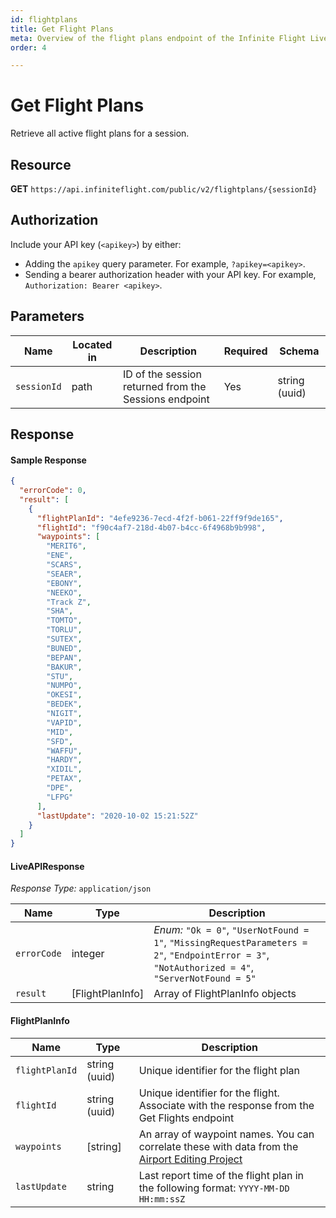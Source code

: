 ```yaml
---
id: flightplans
title: Get Flight Plans
meta: Overview of the flight plans endpoint of the Infinite Flight Live API
order: 4

---
```


# Get Flight Plans

Retrieve all active flight plans for a session.

## Resource

**GET** `https://api.infiniteflight.com/public/v2/flightplans/{sessionId}`

## Authorization

Include your API key (`<apikey>`) by either:

- Adding the `apikey` query parameter. For example, `?apikey=<apikey>`.
- Sending a bearer authorization header with your API key. For example, `Authorization: Bearer <apikey>`.

## Parameters

| Name        | Located in | Description                                           | Required | Schema        |
| ----------- | ---------- | ----------------------------------------------------- | -------- | ------------- |
| `sessionId` | path       | ID of the session returned from the Sessions endpoint | Yes      | string (uuid) |

## Response

#### Sample Response

```json
{
  "errorCode": 0,
  "result": [
    {
      "flightPlanId": "4efe9236-7ecd-4f2f-b061-22ff9f9de165",
      "flightId": "f90c4af7-218d-4b07-b4cc-6f4968b9b998",
      "waypoints": [
        "MERIT6",
        "ENE",
        "SCARS",
        "SEAER",
        "EBONY",
        "NEEKO",
        "Track Z",
        "SHA",
        "TOMTO",
        "TORLU",
        "SUTEX",
        "BUNED",
        "BEPAN",
        "BAKUR",
        "STU",
        "NUMPO",
        "OKESI",
        "BEDEK",
        "NIGIT",
        "VAPID",
        "MID",
        "SFD",
        "WAFFU",
        "HARDY",
        "XIDIL",
        "PETAX",
        "DPE",
        "LFPG"
      ],
      "lastUpdate": "2020-10-02 15:21:52Z"
    }
  ]
}
```

#### LiveAPIResponse

*Response Type:* `application/json`

| Name        | Type             | Description                                                  |
| ----------- | ---------------- | ------------------------------------------------------------ |
| `errorCode` | integer          | _Enum:_ `"Ok = 0"`, `"UserNotFound = 1"`, `"MissingRequestParameters = 2"`, `"EndpointError = 3"`, `"NotAuthorized = 4"`, `"ServerNotFound = 5"` |
| `result`    | [FlightPlanInfo] | Array of FlightPlanInfo objects                              |

#### FlightPlanInfo

| Name           | Type          | Description                                                  |
| -------------- | ------------- | ------------------------------------------------------------ |
| `flightPlanId` | string (uuid) | Unique identifier for the flight plan                        |
| `flightId`     | string (uuid) | Unique identifier for the flight. Associate with the response from the Get Flights endpoint |
| `waypoints`    | [string]      | An array of waypoint names. You can correlate these with data from the [Airport Editing Project](https://github.com/infiniteflightairportediting/) |
| `lastUpdate`   | string        | Last report time of the flight plan in the following format: `YYYY-MM-DD HH:mm:ssZ` |
